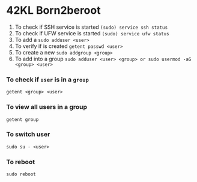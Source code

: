 # 42KL Born2beroot



1. To check if SSH service is started  `(sudo) service ssh status`
2. To check if UFW service is started `(sudo) service ufw status`
3. To add a <user> `sudo adduser <user>`
4. To verify if <user> is created `getent passwd <user>`
5. To create a new <group> `sudo addgroup <group>`
6. To add <user> into a group `sudo adduser <user> <group> or sudo usermod -aG  <group> <user>`
### To check if `user` is in a `group`
```
getent <group> <user>
```
### To view all users in a group
```
getent group
```
### To switch user
```
sudo su - <user>
```

### To reboot
```
sudo reboot
```
